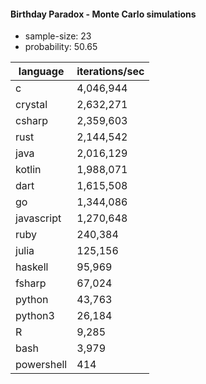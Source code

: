 #### Birthday Paradox - Monte Carlo simulations

* sample-size: 23
* probability: 50.65

language | iterations/sec
|--|--|
c|4,046,944
crystal|2,632,271
csharp|2,359,603
rust|2,144,542
java|2,016,129
kotlin|1,988,071
dart|1,615,508
go|1,344,086
javascript|1,270,648
ruby|240,384
julia|125,156
haskell|95,969
fsharp|67,024
python|43,763
python3|26,184
R|9,285
bash|3,979
powershell|414